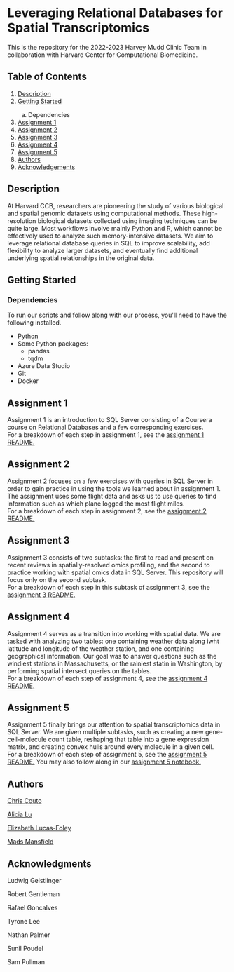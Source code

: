 # Leveraging Relational Databases for Spatial Transcriptomics

This is the repository for the 2022-2023 Harvey Mudd Clinic Team in collaboration with Harvard Center for Computational Biomedicine.

## Table of Contents
<ol>
<li> <a href="#description">Description</a> </li>
<li> <a href="#starting">Getting Started</a> </li>
	<ol type="a">
	<li>Dependencies</li>
</ol>
<li> <a href="#assignment1">Assignment 1</a> </li>
<li> <a href="#assignment2">Assignment 2</a> </li>
<li> <a href="#assignment3">Assignment 3</a> </li>
<li> <a href="#assignment4">Assignment 4</a> </li>
<li> <a href="#assignment5">Assignment 5</a> </li>
<li> <a href="#authors">Authors</a> </li>
<li> <a href="#acknowledgements">Acknowledgements</a> </li>
</ol>

## Description <a name="description"></a>

At Harvard CCB, researchers are pioneering the study of various biological and spatial genomic datasets using computational methods. These high-resolution biological datasets collected using imaging techniques can be quite large. Most workflows involve mainly Python and R, which cannot be effectively used to analyze such memory-intensive datasets. We aim to leverage relational database queries in SQL to improve scalability, add flexibility to analyze larger datasets, and eventually find additional underlying spatial relationships in the original data. 

## Getting Started <a name="starting"></a>

### Dependencies

To run our scripts and follow along with our process, you'll need to have the following installed.

* Python
* Some Python packages:
  * pandas
  * tqdm
* Azure Data Studio
* Git
* Docker

## Assignment 1 <a name="assignment1"></a>

Assignment 1 is an introduction to SQL Server consisting of a Coursera course on Relational Databases and a few corresponding exercises. \
For a breakdown of each step in assignment 1, see the [assignment 1 README.](assignment_1/README.md)

## Assignment 2 <a name="assignment2"></a>

Assignment 2 focuses on a few exercises with queries in SQL Server in order to gain practice in using the tools we learned about in assignment 1. The assignment uses some flight data and asks us to use queries to find information such as which plane logged the most flight miles. \
For a breakdown of each step in assignment 2, see the [assignment 2 README.](assignment_2/README.md)

## Assignment 3 <a name="assignment3"></a>

Assignment 3 consists of two subtasks: the first to read and present on recent reviews in spatially-resolved omics profiling, and the second to practice working with spatial omics data in SQL Server. This repository will focus only on the second subtask. \
For a breakdown of each step in this subtask of assignment 3, see the [assignment 3 README.](assignment_3/README.md)

## Assignment 4 <a name="assignment4"></a>

Assignment 4 serves as a transition into working with spatial data. We are tasked with analyzing two tables: one containing weather data along iwht latitude and longitude of the weather station, and one containing geographical information. Our goal was to answer questions such as the windiest stations in Massachusetts, or the rainiest statin in Washington, by performing spatial intersect queries on the tables. \
For a breakdown of each step of assignment 4, see the [assignment 4 README.](assignment_4/README.md)

## Assignment 5 <a name="assignment5"></a>

Assignment 5 finally brings our attention to spatial transcriptomics data in SQL Server. We are given multiple subtasks, such as creating a new gene-cell-molecule count table, reshaping that table into a gene expression matrix, and creating convex hulls around every molecule in a given cell. \
For a breakdown of each step of assignment 5, see the [assignment 5 README.](assignment_4/README.md)
You may also follow along in our [assignment 5 notebook.](Notebooks/Assignment5NotebookSummarized.ipynb)

## Authors <a name="authors"></a>

[Chris Couto](https://github.com/cgcouto)

[Alicia Lu](https://github.com/kunyanglu)

[Elizabeth Lucas-Foley](https://github.com/elucasfoley)

[Mads Mansfield](https://github.com/Paruhdoks)


## Acknowledgments <a name="acknowledgements"></a>

Ludwig Geistlinger

Robert Gentleman

Rafael Goncalves

Tyrone Lee

Nathan Palmer

Sunil Poudel

Sam Pullman

